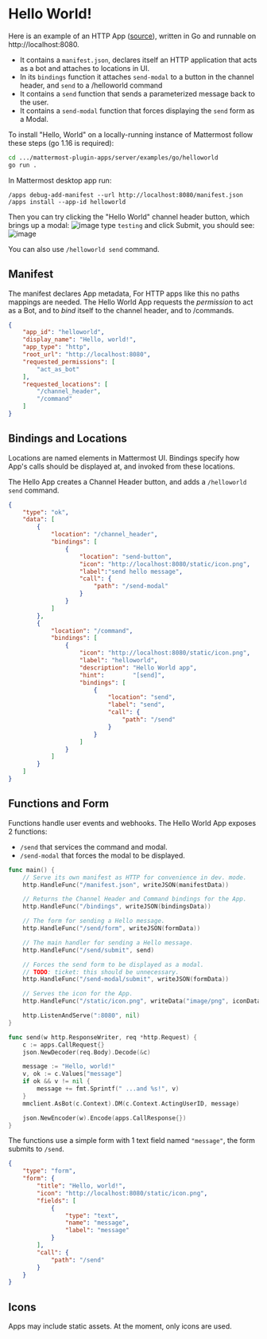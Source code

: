 # Hello World!

Here is an example of an HTTP App ([source](/server/examples/go/helloworld)),
written in Go and runnable on http://localhost:8080. 

- It contains a `manifest.json`, declares itself an HTTP application that acts
  as a bot and attaches to locations in UI.
- In its `bindings` function it attaches `send-modal` to a button in the channel
  header, and `send` to a /helloworld command
- It contains a `send` function that sends a parameterized message back to the
  user. 
- It contains a `send-modal` function that forces displaying the `send` form as
  a Modal.

To install "Hello, World" on a locally-running instance of Mattermost follow
these steps (go 1.16 is required):
```sh
cd .../mattermost-plugin-apps/server/examples/go/helloworld
go run . 
```

In Mattermost desktop app run:
```
/apps debug-add-manifest --url http://localhost:8080/manifest.json
/apps install --app-id helloworld
```

Then you can try clicking the "Hello World" channel header button, which brings up a modal:
![image](https://user-images.githubusercontent.com/1187448/110829345-da81d800-824c-11eb-96e7-c62637242897.png)
type `testing` and click Submit, you should see:
![image](https://user-images.githubusercontent.com/1187448/110829449-fb4a2d80-824c-11eb-8ade-d20e0fbd1b94.png)

You can also use `/helloworld send` command.

## Manifest
The manifest declares App metadata, For HTTP apps like this no paths mappings
are needed. The Hello World App requests the *permission* to act as a Bot, and
to *bind* itself to the channel header, and to /commands.

```json
{
	"app_id": "helloworld",
	"display_name": "Hello, world!",
	"app_type": "http",
	"root_url": "http://localhost:8080",
	"requested_permissions": [
		"act_as_bot"
	],
	"requested_locations": [
		"/channel_header",
		"/command"
	]
}
```

## Bindings and Locations
Locations are named elements in Mattermost UI. Bindings specify how App's calls
should be displayed at, and invoked from these locations. 

The Hello App creates a Channel Header button, and adds a `/helloworld send` command.

```json
{
	"type": "ok",
	"data": [
		{
			"location": "/channel_header",
			"bindings": [
				{
					"location": "send-button",
					"icon": "http://localhost:8080/static/icon.png",
					"label":"send hello message",
					"call": {
						"path": "/send-modal"
					}
				}
			]
		},
		{
			"location": "/command",
			"bindings": [
				{
					"icon": "http://localhost:8080/static/icon.png",
                    "label": "helloworld",
					"description": "Hello World app",
					"hint":        "[send]",
					"bindings": [
						{
							"location": "send",
							"label": "send",
							"call": {
								"path": "/send"
							}
						}
					]
				}
			]
		}
	]
}
```

## Functions and Form
Functions handle user events and webhooks. The Hello World App exposes 2 functions:
- `/send` that services the command and modal.
- `/send-modal` that forces the modal to be displayed.

```go
func main() {
	// Serve its own manifest as HTTP for convenience in dev. mode.
	http.HandleFunc("/manifest.json", writeJSON(manifestData))

	// Returns the Channel Header and Command bindings for the App.
	http.HandleFunc("/bindings", writeJSON(bindingsData))

	// The form for sending a Hello message.
	http.HandleFunc("/send/form", writeJSON(formData))

	// The main handler for sending a Hello message.
	http.HandleFunc("/send/submit", send)

	// Forces the send form to be displayed as a modal.
	// TODO: ticket: this should be unnecessary.
	http.HandleFunc("/send-modal/submit", writeJSON(formData))

	// Serves the icon for the App.
	http.HandleFunc("/static/icon.png", writeData("image/png", iconData))

	http.ListenAndServe(":8080", nil)
}

func send(w http.ResponseWriter, req *http.Request) {
	c := apps.CallRequest{}
	json.NewDecoder(req.Body).Decode(&c)

	message := "Hello, world!"
	v, ok := c.Values["message"]
	if ok && v != nil {
		message += fmt.Sprintf(" ...and %s!", v)
	}
	mmclient.AsBot(c.Context).DM(c.Context.ActingUserID, message)

	json.NewEncoder(w).Encode(apps.CallResponse{})
}
```

The functions use a simple form with 1 text field named `"message"`, the form
submits to `/send`.

```json
{
	"type": "form",
	"form": {
		"title": "Hello, world!",
		"icon": "http://localhost:8080/static/icon.png",
		"fields": [
			{
				"type": "text",
				"name": "message",
				"label": "message"
			}
		],
		"call": {
			"path": "/send"
		}
	}
}
```

## Icons 
Apps may include static assets. At the moment, only icons are used.
